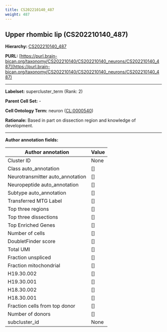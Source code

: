 ```yaml
---
title: CS202210140_487
weight: 487
---
```

## Upper rhombic lip (CS202210140_487)
<b>Hierarchy: </b>
[CS202210140_487](../CS202210140_487)

**PURL:** [https://purl.brain-bican.org/taxonomy/CS202210140/CS202210140_neurons/CS202210140_487](https://purl.brain-bican.org/taxonomy/CS202210140/CS202210140_neurons/CS202210140_487)

---


**Labelset:** supercluster_term (Rank: 2)

**Parent Cell Set:** -



**Cell Ontology Term:**  neuron ([CL:0000540](https://www.ebi.ac.uk/ols/ontologies/cl/terms?obo_id=CL:0000540)) 

**Rationale:** Based in part on dissection region and knowledge of development.

[MARKER GENES.]: #


---

[TRANSFERRED ANNOTATIONS.]: #


[AUTHOR ANNOTATION FIELDS.]: #


**Author annotation fields:**

| Author annotation | Value |
|-------------------|-------|
|Cluster ID|None|
|Class auto_annotation|[]|
|Neurotransmitter auto_annotation|[]|
|Neuropeptide auto_annotation|[]|
|Subtype auto_annotation|[]|
|Transferred MTG Label|[]|
|Top three regions|[]|
|Top three dissections|[]|
|Top Enriched Genes|[]|
|Number of cells|[]|
|DoubletFinder score|[]|
|Total UMI|[]|
|Fraction unspliced|[]|
|Fraction mitochondrial|[]|
|H19.30.002|[]|
|H19.30.001|[]|
|H18.30.002|[]|
|H18.30.001|[]|
|Fraction cells from top donor|[]|
|Number of donors|[]|
|subcluster_id|None|
